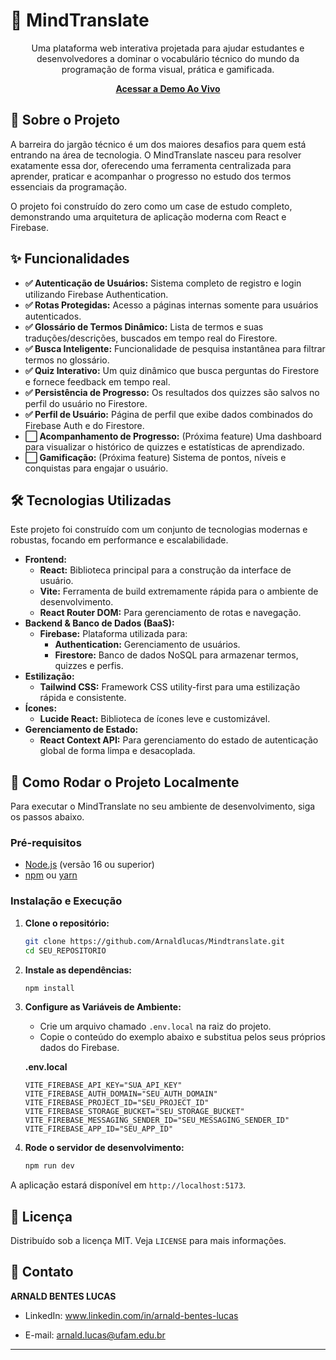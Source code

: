 # 🧠 MindTranslate

<p align="center">
  Uma plataforma web interativa projetada para ajudar estudantes e desenvolvedores a dominar o vocabulário técnico do mundo da programação de forma visual, prática e gamificada.
</p>

<p align="center">
  <strong><a href="https://mindtranslate-git-main-arnald-lucas-projects.vercel.app">Acessar a Demo Ao Vivo</a></strong>
</p>


## 📜 Sobre o Projeto

A barreira do jargão técnico é um dos maiores desafios para quem está entrando na área de tecnologia. O MindTranslate nasceu para resolver exatamente essa dor, oferecendo uma ferramenta centralizada para aprender, praticar e acompanhar o progresso no estudo dos termos essenciais da programação.

O projeto foi construído do zero como um case de estudo completo, demonstrando uma arquitetura de aplicação moderna com React e Firebase.

## ✨ Funcionalidades

- **✅ Autenticação de Usuários:** Sistema completo de registro e login utilizando Firebase Authentication.
- **✅ Rotas Protegidas:** Acesso a páginas internas somente para usuários autenticados.
- **✅ Glossário de Termos Dinâmico:** Lista de termos e suas traduções/descrições, buscados em tempo real do Firestore.
- **✅ Busca Inteligente:** Funcionalidade de pesquisa instantânea para filtrar termos no glossário.
- **✅ Quiz Interativo:** Um quiz dinâmico que busca perguntas do Firestore e fornece feedback em tempo real.
- **✅ Persistência de Progresso:** Os resultados dos quizzes são salvos no perfil do usuário no Firestore.
- **✅ Perfil de Usuário:** Página de perfil que exibe dados combinados do Firebase Auth e do Firestore.
- **⬜ Acompanhamento de Progresso:** (Próxima feature) Uma dashboard para visualizar o histórico de quizzes e estatísticas de aprendizado.
- **⬜ Gamificação:** (Próxima feature) Sistema de pontos, níveis e conquistas para engajar o usuário.

## 🛠️ Tecnologias Utilizadas

Este projeto foi construído com um conjunto de tecnologias modernas e robustas, focando em performance e escalabilidade.

- **Frontend:**
  - **React:** Biblioteca principal para a construção da interface de usuário.
  - **Vite:** Ferramenta de build extremamente rápida para o ambiente de desenvolvimento.
  - **React Router DOM:** Para gerenciamento de rotas e navegação.
- **Backend & Banco de Dados (BaaS):**
  - **Firebase:** Plataforma utilizada para:
    - **Authentication:** Gerenciamento de usuários.
    - **Firestore:** Banco de dados NoSQL para armazenar termos, quizzes e perfis.
- **Estilização:**
  - **Tailwind CSS:** Framework CSS utility-first para uma estilização rápida e consistente.
- **Ícones:**
  - **Lucide React:** Biblioteca de ícones leve e customizável.
- **Gerenciamento de Estado:**
  - **React Context API:** Para gerenciamento do estado de autenticação global de forma limpa e desacoplada.

## 🚀 Como Rodar o Projeto Localmente

Para executar o MindTranslate no seu ambiente de desenvolvimento, siga os passos abaixo.

### Pré-requisitos

- [Node.js](https://nodejs.org/en/) (versão 16 ou superior)
- [npm](https://www.npmjs.com/) ou [yarn](https://yarnpkg.com/)

### Instalação e Execução

1.  **Clone o repositório:**
    ```bash
    git clone https://github.com/Arnaldlucas/Mindtranslate.git
    cd SEU_REPOSITORIO
    ```

2.  **Instale as dependências:**
    ```bash
    npm install
    ```

3.  **Configure as Variáveis de Ambiente:**
    - Crie um arquivo chamado `.env.local` na raiz do projeto.
    - Copie o conteúdo do exemplo abaixo e substitua pelos seus próprios dados do Firebase.

    **.env.local**
    ```
    VITE_FIREBASE_API_KEY="SUA_API_KEY"
    VITE_FIREBASE_AUTH_DOMAIN="SEU_AUTH_DOMAIN"
    VITE_FIREBASE_PROJECT_ID="SEU_PROJECT_ID"
    VITE_FIREBASE_STORAGE_BUCKET="SEU_STORAGE_BUCKET"
    VITE_FIREBASE_MESSAGING_SENDER_ID="SEU_MESSAGING_SENDER_ID"
    VITE_FIREBASE_APP_ID="SEU_APP_ID"
    ```

4.  **Rode o servidor de desenvolvimento:**
    ```bash
    npm run dev
    ```

A aplicação estará disponível em `http://localhost:5173`.

## 📄 Licença

Distribuído sob a licença MIT. Veja `LICENSE` para mais informações.

## 👤 Contato

**ARNALD BENTES LUCAS**

- LinkedIn: www.linkedin.com/in/arnald-bentes-lucas

- E-mail: arnald.lucas@ufam.edu.br

---
